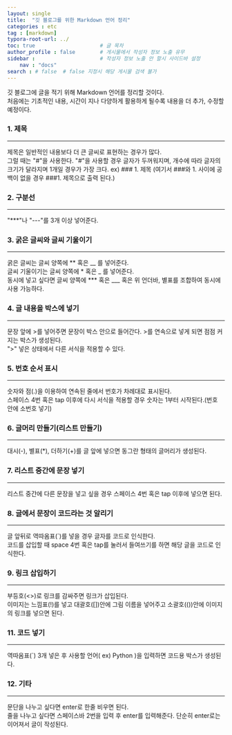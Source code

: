 ```yaml
---
layout: single
title:  "깃 블로그를 위한 Markdown 언어 정리"
categories : etc
tag : [markdown]
typora-root-url: ../
toc: true                     # 글 목차
author_profile : false        # 게시물에서 작성자 정보 노출 유무
sidebar :                     # 작성자 정보 노출 안 할시 사이드바 설정
    nav : "docs"
search : # false  # false 지정시 해당 게시물 검색 불가
---
```


깃 블로그에 글을 적기 위해 Markdown 언어를 정리할 것이다.    
처음에는 기초적인 내용, 시간이 지나 다양하게 활용하게 될수록 내용을 더 추가, 수정할 예정이다.

### 1. 제목
***
제목은 일반적인 내용보다 더 큰 글씨로 표현하는 경우가 많다.   
그럴 때는 "#"을 사용한다. "#"을 사용할 경우 글자가 두꺼워지며, 개수에 따라 글자의 크기가 달라지며 1개일 경우가 가장 크다.   ex) ### 1. 제목 (여기서 ###와 1. 사이에 공백이 없을 경우 ###1. 제목으로 출력 된다.)

  


### 2. 구분선
***
"***"나 "---"를 3개 이상 넣어준다. 

  


### 3. 굵은 글씨와 글씨 기울이기
***
굵은 글씨는 글씨 양쪽에 ** 혹은 __ 를 넣어준다.     
글씨 기울이기는 글씨 양쪽에 * 혹은 _ 를 넣어준다.     
동시에 넣고 싶다면 글씨 양쪽에 *** 혹은 ___ 혹은 위 언더바, 별표를 조합하여 동시에 사용 가능하다.

  


### 4. 글 내용을 박스에 넣기
***
문장 앞에 >를 넣어주면 문장이 박스 안으로 들어간다. >를 연속으로 넣게 되면 점점 커지는 박스가 생성된다.   
">" 넣은 상태에서 다른 서식을 적용할 수 있다.


### 5. 번호 순서 표시
***
숫자와 점(.)을 이용하여 연속된 줄에서 번호가 차례대로 표시된다.    
스페이스 4번 혹은 tap 이후에 다시 서식을 적용할 경우 숫자는 1부터 시작된다.(번호 안에 소번호 넣기)

  


### 6. 글머리 만들기(리스트 만들기)
***
대시(-), 별표(*), 더하기(+)를 글 앞에 넣으면 동그란 형태의 글머리가 생성된다.

  


### 7. 리스트 중간에 문장 넣기
***
리스트 중간에 다른 문장을 넣고 싶을 경우 스페이스 4번 혹은 tap 이후에 넣으면 된다.

  


### 8. 글에서 문장이 코드라는 것 알리기
***
글 앞뒤로 역따옴표(`)를 넣을 경우 글자를 코드로 인식한다.    
코드를 삽입할 때 space 4번 혹은 tap를 눌러서 들여쓰기를 하면 해당 글을 코드로 인식한다.

  


### 9. 링크 삽입하기
***
부등호(<>)로 링크를 감싸주면 링크가 삽입된다.    
이미지는 느낌표(!)를 넣고 대괄호([])안에 그림 이름을 넣어주고 소괄호(())안에 이미지의 링크를 넣으면 된다.

  

### 11. 코드 넣기

***

역따옴표(`) 3개 넣은 후 사용할 언어( ex) Python )을 입력하면 코드용 박스가 생성된다.



 

### 12. 기타

***

문단을 나누고 싶다면 enter로 한줄 비우면 된다.    
줄을 나누고 싶다면 스페이스바 2번을 입력 후 enter를 입력해준다. 단순히 enter로는 이어져서 글이 작성된다.



